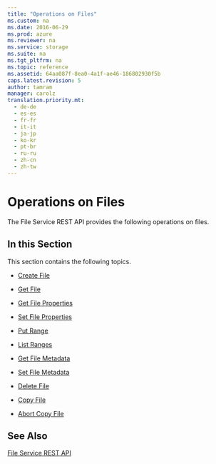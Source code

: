 ```yaml
---
title: "Operations on Files"
ms.custom: na
ms.date: 2016-06-29
ms.prod: azure
ms.reviewer: na
ms.service: storage
ms.suite: na
ms.tgt_pltfrm: na
ms.topic: reference
ms.assetid: 64aa087f-8ea0-4a1f-ae46-186802930f5b
caps.latest.revision: 5
author: tamram
manager: carolz
translation.priority.mt: 
  - de-de
  - es-es
  - fr-fr
  - it-it
  - ja-jp
  - ko-kr
  - pt-br
  - ru-ru
  - zh-cn
  - zh-tw
---
```

# Operations on Files
The File Service REST API provides the following operations on files.  
  
## In this Section  
 This section contains the following topics.  
  
-   [Create File](../rest-conceptual/Create-File.md)  
  
-   [Get File](../rest-conceptual/Get-File.md)  
  
-   [Get File Properties](../rest-conceptual/Get-File-Properties.md)  
  
-   [Set File Properties](../rest-conceptual/Set-File-Properties.md)  
  
-   [Put Range](../rest-conceptual/Put-Range.md)  
  
-   [List Ranges](../rest-conceptual/List-Ranges.md)  
  
-   [Get File Metadata](../rest-conceptual/Get-File-Metadata.md)  
  
-   [Set File Metadata](../rest-conceptual/Set-File-Metadata.md)  
  
-   [Delete File](../rest-conceptual/Delete-File2.md)  
  
-   [Copy File](../rest-conceptual/Copy-File.md)  
  
-   [Abort Copy File](../rest-conceptual/Abort-Copy-File.md)  
  
## See Also  
 [File Service REST API](../rest-conceptual/File-Service-REST-API.md)
